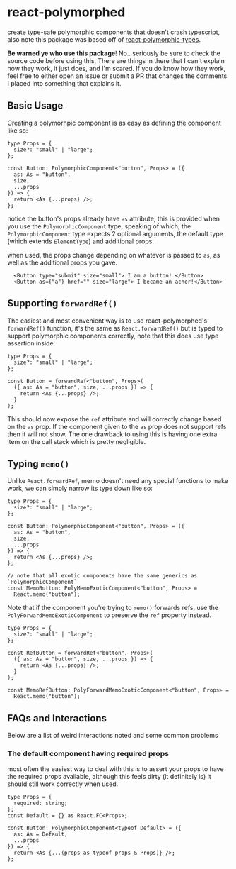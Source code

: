 # react-polymorphed

create type-safe polymorphic components that doesn't crash typescript, also note this package was based off of [react-polymorphic-types](https://github.com/kripod/react-polymorphic-types).

**Be warned ye who use this package**! No.. seriously be sure to check the source code before using this, There are things in there that I can't explain how they work, it just does, and I'm scared. If you do know how they work, feel free to either open an issue or submit a PR that changes the comments I placed into something that explains it.

## Basic Usage

Creating a polymorhpic component is as easy as defining the component like so:

```tsx
type Props = {
  size?: "small" | "large";
};

const Button: PolymorphicComponent<"button", Props> = ({
  as: As = "button",
  size,
  ...props
}) => {
  return <As {...props} />;
};
```

notice the button's props already have `as` attribute, this is provided when you use the `PolymorphicComponent` type, speaking of which, the `PolymorphicComponent` type expects 2 optional arguments, the default type (which extends `ElementType`) and additional props.

when used, the props change depending on whatever is passed to `as`, as well as the additional props you gave.

```tsx
  <Button type="submit" size="small"> I am a button! </Button>
  <Button as={"a"} href="" size="large"> I became an achor!</Button>
```

## Supporting `forwardRef()`

The easiest and most convenient way is to use react-polymorphed's `forwardRef()` function, it's the same as `React.forwardRef()` but is typed to support polymorphic components correctly, note that this does use type assertion inside:

```tsx
type Props = {
  size?: "small" | "large";
};

const Button = forwardRef<"button", Props>(
  ({ as: As = "button", size, ...props }) => {
    return <As {...props} />;
  }
);
```

This should now expose the `ref` attribute and will correctly change based on the `as` prop. If the component given to the `as` prop does not support refs then it will not show. The one drawback to using this is having one extra item on the call stack which is pretty negligible.

## Typing `memo()`

Unlike `React.forwardRef`, memo doesn't need any special functions to make work, we can simply narrow its type down like so:

```tsx
type Props = {
  size?: "small" | "large";
};

const Button: PolymorphicComponent<"button", Props> = ({
  as: As = "button",
  size,
  ...props
}) => {
  return <As {...props} />;
};

// note that all exotic components have the same generics as `PolymorphicComponent`
const MemoButton: PolyMemoExoticComponent<"button", Props> =
  React.memo("button");
```

Note that if the component you're trying to `memo()` forwards refs, use the `PolyForwardMemoExoticComponent` to preserve the `ref` property instead.

```tsx
type Props = {
  size?: "small" | "large";
};

const RefButton = forwardRef<"button", Props>(
  ({ as: As = "button", size, ...props }) => {
    return <As {...props} />;
  }
);

const MemoRefButton: PolyForwardMemoExoticComponent<"button", Props> =
  React.memo("button");
```

## FAQs and Interactions

Below are a list of weird interactions noted and some common problems

### The default component having required props

most often the easiest way to deal with this is to assert your props to have the required props available, although this feels dirty (it definitely is) it should still work correctly when used.

```tsx
type Props = {
  required: string;
};
const Default = {} as React.FC<Props>;

const Button: PolymorphicComponent<typeof Default> = ({
  as: As = Default,
  ...props
}) => {
  return <As {...(props as typeof props & Props)} />;
};
```

